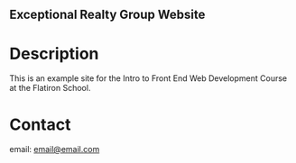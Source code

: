 Exceptional Realty Group Website
---

# Description

This is an example site for the Intro to Front End Web Development Course
at the Flatiron School.

# Contact

email: email@email.com
